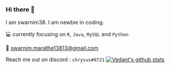 ### Hi there 👋

I am swarnim38. I am newbie in coding.

💻 currently focusing on `R`, `Java`, `MySQL` and `Python`

📩 swarnim.marathe13813@gmail.com

Reach me out on discord : `chrysus#9721`
[![Vedant's github stats](https://github-readme-stats.vercel.app/api?username=swarnim38&theme=blue-green)](https://github.com/swarnim38/github-readme-stats)

